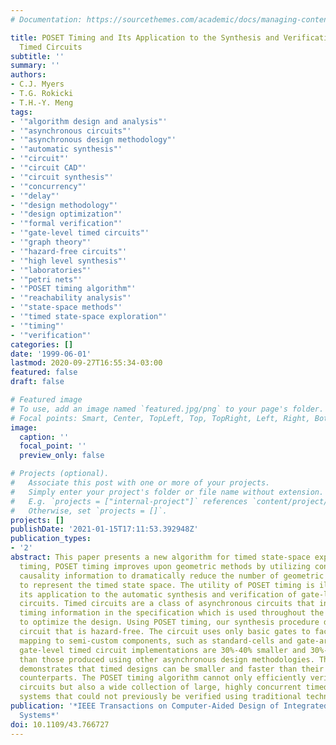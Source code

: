 ```yaml
---
# Documentation: https://sourcethemes.com/academic/docs/managing-content/

title: POSET Timing and Its Application to the Synthesis and Verification of Gate-Level
  Timed Circuits
subtitle: ''
summary: ''
authors:
- C.J. Myers
- T.G. Rokicki
- T.H.-Y. Meng
tags:
- '"algorithm design and analysis"'
- '"asynchronous circuits"'
- '"asynchronous design methodology"'
- '"automatic synthesis"'
- '"circuit"'
- '"circuit CAD"'
- '"circuit synthesis"'
- '"concurrency"'
- '"delay"'
- '"design methodology"'
- '"design optimization"'
- '"formal verification"'
- '"gate-level timed circuits"'
- '"graph theory"'
- '"hazard-free circuits"'
- '"high level synthesis"'
- '"laboratories"'
- '"petri nets"'
- '"POSET timing algorithm"'
- '"reachability analysis"'
- '"state-space methods"'
- '"timed state-space exploration"'
- '"timing"'
- '"verification"'
categories: []
date: '1999-06-01'
lastmod: 2020-09-27T16:55:34-03:00
featured: false
draft: false

# Featured image
# To use, add an image named `featured.jpg/png` to your page's folder.
# Focal points: Smart, Center, TopLeft, Top, TopRight, Left, Right, BottomLeft, Bottom, BottomRight.
image:
  caption: ''
  focal_point: ''
  preview_only: false

# Projects (optional).
#   Associate this post with one or more of your projects.
#   Simply enter your project's folder or file name without extension.
#   E.g. `projects = ["internal-project"]` references `content/project/deep-learning/index.md`.
#   Otherwise, set `projects = []`.
projects: []
publishDate: '2021-01-15T17:11:53.392948Z'
publication_types:
- '2'
abstract: This paper presents a new algorithm for timed state-space exploration, POSET
  timing, POSET timing improves upon geometric methods by utilizing concurrency and
  causality information to dramatically reduce the number of geometric regions needed
  to represent the timed state space. The utility of POSET timing is illustrated by
  its application to the automatic synthesis and verification of gate-level timed
  circuits. Timed circuits are a class of asynchronous circuits that incorporate explicit
  timing information in the specification which is used throughout the synthesis procedure
  to optimize the design. Using POSET timing, our synthesis procedure derives a timed
  circuit that is hazard-free. The circuit uses only basic gates to facilitate the
  mapping to semi-custom components, such as standard-cells and gate-arrays. The resulting
  gate-level timed circuit implementations are 30%-40% smaller and 30%-50% faster
  than those produced using other asynchronous design methodologies. This paper also
  demonstrates that timed designs can be smaller and faster than their synchronous
  counterparts. The POSET timing algorithm cannot only efficiently verify our synthesized
  circuits but also a wide collection of large, highly concurrent timed circuits and
  systems that could not previously be verified using traditional techniques.
publication: '*IEEE Transactions on Computer-Aided Design of Integrated Circuits and
  Systems*'
doi: 10.1109/43.766727
---
```

